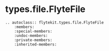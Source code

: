 # types.file.FlyteFile

```{eval-rst}
.. autoclass:: flytekit.types.file.FlyteFile
    :members:
    :special-members:
    :undoc-members:
    :private-members:
    :inherited-members:

```